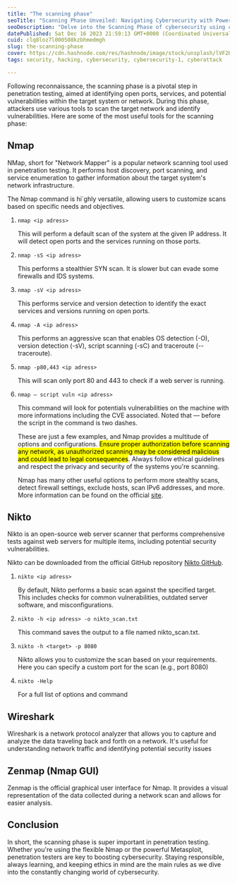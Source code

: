 ```yaml
---
title: "The scanning phase"
seoTitle: "Scanning Phase Unveiled: Navigating Cybersecurity with Powerful Tools"
seoDescription: "Delve into the Scanning Phase of cybersecurity using cutting-edge tools like Nmap,Nikto ... Uncover open ports, vulnerabilities, and network intricacies."
datePublished: Sat Dec 16 2023 21:59:13 GMT+0000 (Coordinated Universal Time)
cuid: clq8loz7l000508kzbhmedmgh
slug: the-scanning-phase
cover: https://cdn.hashnode.com/res/hashnode/image/stock/unsplash/lVF2HLzjopw/upload/49c9e4bcd294ef392eccd166351d8d1e.jpeg
tags: security, hacking, cybersecurity, cybersecurity-1, cyberattack

---
```


Following reconnaissance, the scanning phase is a pivotal step in penetration testing, aimed at identifying open ports, services, and potential vulnerabilities within the target system or network. During this phase, attackers use various tools to scan the target network and identify vulnerabilities. Here are some of the most useful tools for the scanning phase:

## Nmap

NMap, short for "Network Mapper" is a popular network scanning tool used in penetration testing. It performs host discovery, port scanning, and service enumeration to gather information about the target system's network infrastructure.

The Nmap command is hi\`ghly versatile, allowing users to customize scans based on specific needs and objectives.

1. `nmap <ip adress>`
    
    This will perform a default scan of the system at the given IP address. It will detect open ports and the services running on those ports.
    
2. `nmap -sS <ip adress>`
    
    This performs a stealthier SYN scan. It is slower but can evade some firewalls and IDS systems.
    
3. `nmap -sV <ip adress>`
    
    This performs service and version detection to identify the exact services and versions running on open ports.
    
4. `nmap -A <ip adress>`
    
    This performs an aggressive scan that enables OS detection (-O), version detection (-sV), script scanning (-sC) and traceroute (--traceroute).
    
5. `nmap -p80,443 <ip adress>`
    
    This will scan only port 80 and 443 to check if a web server is running.
    
6. `nmap — script vuln <ip adress>`
    
    This command will look for potentials vulnerabilities on the machine with more informations including the CVE associated. Noted that — before the script in the command is two dashes.
    
    These are just a few examples, and Nmap provides a multitude of options and configurations. <mark>Ensure proper authorization before scanning any network, as unauthorized scanning may be considered malicious and could lead to legal consequences</mark>. Always follow ethical guidelines and respect the privacy and security of the systems you're scanning.
    
    Nmap has many other useful options to perform more stealthy scans, detect firewall settings, exclude hosts, scan IPv6 addresses, and more. More information can be found on the official [site](https://nmap.org/).
    

## Nikto

Nikto is an open-source web server scanner that performs comprehensive tests against web servers for multiple items, including potential security vulnerabilities.

Nikto can be downloaded from the official GitHub repository [Nikto GitHub](https://github.com/sullo/nikto).

1. `nikto <ip adress>`
    
    By default, Nikto performs a basic scan against the specified target. This includes checks for common vulnerabilities, outdated server software, and misconfigurations.
    
2. `nikto -h <ip adress> -o nikto_scan.txt`
    
    This command saves the output to a file named nikto\_scan.txt.
    
3. `nikto -h <target> -p 8080`
    
    Nikto allows you to customize the scan based on your requirements. Here you can specify a custom port for the scan (e.g., port 8080)
    
4. `nikto -Help`
    
    For a full list of options and command
    

## Wireshark

Wireshark is a network protocol analyzer that allows you to capture and analyze the data traveling back and forth on a network. It's useful for understanding network traffic and identifying potential security issues

## Zenmap (Nmap GUI)

Zenmap is the official graphical user interface for Nmap. It provides a visual representation of the data collected during a network scan and allows for easier analysis.

## Conclusion

In short, the scanning phase is super important in penetration testing. Whether you're using the flexible Nmap or the powerful Metasploit, penetration testers are key to boosting cybersecurity. Staying responsible, always learning, and keeping ethics in mind are the main rules as we dive into the constantly changing world of cybersecurity.